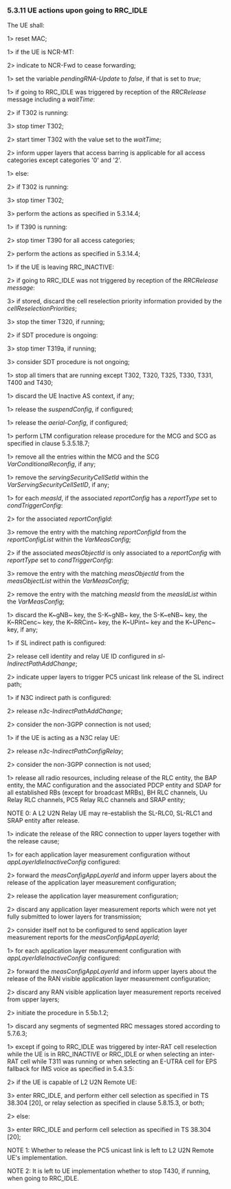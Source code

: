 ### 5.3.11 UE actions upon going to RRC_IDLE

The UE shall:

1\> reset MAC;

1\> if the UE is NCR-MT:

2\> indicate to NCR-Fwd to cease forwarding;

1\> set the variable *pendingRNA-Update* to *false*, if that is set to
*true*;

1\> if going to RRC_IDLE was triggered by reception of the *RRCRelease*
message including a *waitTime*:

2\> if T302 is running:

3\> stop timer T302;

2\> start timer T302 with the value set to the *waitTime*;

2\> inform upper layers that access barring is applicable for all access
categories except categories \'0\' and \'2\'.

1\> else:

2\> if T302 is running:

3\> stop timer T302;

3\> perform the actions as specified in 5.3.14.4;

1\> if T390 is running:

2\> stop timer T390 for all access categories;

2\> perform the actions as specified in 5.3.14.4;

1\> if the UE is leaving RRC_INACTIVE:

2\> if going to RRC_IDLE was not triggered by reception of the
*RRCRelease message*:

3\> if stored, discard the cell reselection priority information
provided by the *cellReselectionPriorities*;

3\> stop the timer T320, if running;

2\> if SDT procedure is ongoing:

3\> stop timer T319a, if running;

3\> consider SDT procedure is not ongoing;

1\> stop all timers that are running except T302, T320, T325, T330,
T331, T400 and T430;

1\> discard the UE Inactive AS context, if any;

1\> release the *suspendConfig*, if configured;

1\> release the *aerial-Config*, if configured;

1\> perform LTM configuration release procedure for the MCG and SCG as
specified in clause 5.3.5.18.7;

1\> remove all the entries within the MCG and the SCG
*VarConditionalReconfig*, if any;

1\> remove the *servingSecurityCellSetId* within the
*VarServingSecurityCellSetID*, if any;

1\> for each *measId*, if the associated *reportConfig* has a
*reportType* set to *condTriggerConfig*:

2\> for the associated *reportConfigId*:

3\> remove the entry with the matching *reportConfigId* from the
*reportConfigList* within the *VarMeasConfig*;

2\> if the associated *measObjectId* is only associated to a
*reportConfig* with *reportType* set to *condTriggerConfig*:

3\> remove the entry with the matching *measObjectId* from the
*measObjectList* within the *VarMeasConfig*;

2\> remove the entry with the matching *measId* from the *measIdList*
within the *VarMeasConfig*;

1\> discard the K~gNB~ key, the S-K~gNB~ key, the S-K~eNB~ key, the
K~RRCenc~ key, the K~RRCint~ key, the K~UPint~ key and the K~UPenc~ key,
if any;

1\> if SL indirect path is configured:

2\> release cell identity and relay UE ID configured in
*sl-IndirectPathAddChange*;

2\> indicate upper layers to trigger PC5 unicast link release of the SL
indirect path;

1\> if N3C indirect path is configured:

2\> release *n3c-IndirectPathAddChange*;

2\> consider the non-3GPP connection is not used;

1\> if the UE is acting as a N3C relay UE:

2\> release *n3c-IndirectPathConfigRelay*;

2\> consider the non-3GPP connection is not used;

1\> release all radio resources, including release of the RLC entity,
the BAP entity, the MAC configuration and the associated PDCP entity and
SDAP for all established RBs (except for broadcast MRBs), BH RLC
channels, Uu Relay RLC channels, PC5 Relay RLC channels and SRAP entity;

NOTE 0: A L2 U2N Relay UE may re-establish the SL-RLC0, SL-RLC1 and SRAP
entity after release.

1\> indicate the release of the RRC connection to upper layers together
with the release cause;

1\> for each application layer measurement configuration without
*appLayerIdleInactiveConfig* configured:

2\> forward the *measConfigAppLayerId* and inform upper layers about the
release of the application layer measurement configuration;

2\> release the application layer measurement configuration;

2\> discard any application layer measurement reports which were not yet
fully submitted to lower layers for transmission;

2\> consider itself not to be configured to send application layer
measurement reports for the *measConfigAppLayerId*;

1\> for each application layer measurement configuration with
*appLayerIdleInactiveConfig* configured:

2\> forward the *measConfigAppLayerId* and inform upper layers about the
release of the RAN visible application layer measurement configuration;

2\> discard any RAN visible application layer measurement reports
received from upper layers;

2\> initiate the procedure in 5.5b.1.2;

1\> discard any segments of segmented RRC messages stored according to
5.7.6.3;

1\> except if going to RRC_IDLE was triggered by inter-RAT cell
reselection while the UE is in RRC_INACTIVE or RRC_IDLE or when
selecting an inter-RAT cell while T311 was running or when selecting an
E-UTRA cell for EPS fallback for IMS voice as specified in 5.4.3.5:

2\> if the UE is capable of L2 U2N Remote UE:

3\> enter RRC_IDLE, and perform either cell selection as specified in TS
38.304 \[20\], or relay selection as specified in clause 5.8.15.3, or
both;

2\> else:

3\> enter RRC_IDLE and perform cell selection as specified in TS 38.304
\[20\];

NOTE 1: Whether to release the PC5 unicast link is left to L2 U2N Remote
UE\'s implementation.

NOTE 2: It is left to UE implementation whether to stop T430, if
running, when going to RRC_IDLE.